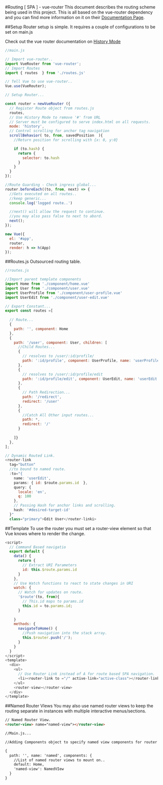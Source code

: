 #Routing [ SPA ] - vue-router
This document describes the routing scheme being used in this project. This is all based on the vue-router dependency and you can find more information on it on their [Documentation Page](https://github.com/vuejs/vue-router "vue-router Documentation").

##Setup
Router setup is simple. It requires a couple of configurations to be set on main.js

Check out the vue router documentation on [History Mode](https://router.vuejs.org/en/essentials/history-mode.html "History Mode Server Setup")

```javascript
//main.js

// Import vue-router..
import VueRouter from 'vue-router';
// Import Routes
import { routes  } from './routes.js'

// Tell Vue to use vue-router..
Vue.use(VueRouter);

// Setup Router...

const router = newVueRouter ({
  // Register Route object from routes.js
  routes,
  // Use History Mode to remove '#' from URL
  // Server must be configured to serve index.html on all requests.
  mode: 'history',
  // Control scrolling for anchor tag navigation
  scrollBehavior( to, from, savedPosition  ){
    //Return position for scrolling with {x: 0, y:0}

    if (to.hash) {
      return {
        selector: to.hash
      }
    }
  }
});

//Route Guarding - Check ingress global...
router.beforeEach((to, from, next) => {
  //Gets executed on all routes..
  //keep generic...
  console.log('logged route..')

  //next() will allow the request to continue.
  //you may also pass false to next to abord.
  next();
});

new Vue({
  el: '#app',
  router,
  render: h => h(App)
});
```

##Routes.js
Outsourced routing table.

```javascript
//routes.js

//Import parent template components
import Home from './component/home.vue'
import User from './component/user.vue'
import UserProfile from './component/user-profile.vue'
import UserEdit from './component/user-edit.vue'

// Export Constant...
export const routes =[
  
  // Route...
  {
    path: '', component: Home
  },
  {
    path: '/user', component: User, children: [
      //Child Routes...
      {
        // resolves to /user/:id/profile/
        path: ':id/profile', component: UserProfile, name: 'userProfile'
      },
      {
        // resolves to /user/:id/profile/edit
        path: ':id/profile/edit', component: UserEdit, name: 'userEdit'
      },
      {
        // Path Redirection...
        path: '/redirect',
        redirect: '/user'
      },
      {
        //Catch All Other input routes...
        path: *,
        redirect: '/'
      }
    
    ]}
  },
];

// Dynamic Routed Link.
<router-link
  tag="button"
  //to bound to named route.
  :to="{ 
    name: 'userEdit', 
    params: { id: $route.params.id  }, 
    query: { 
      locale: 'en',
      q: 100
    },
    // Passing Hash for anchor links and scrolling.
    hash: '#desired-target-id'
  }"
  class="primary">Edit User</router-linki>

```

##Template
To use the router you must set a router-view element so that Vue knows where to render the change.

```javascript
<script>
  // Command Based navigatio
  export default {
    data() {
      return {
        // Extract URI Parameters
        id: this.$route.params.id
      }
    },
    // Use Watch functions to react to state changes in URI
    watch: {
      // Watch for updates on route.
      '$route'(to, from){
        // This.id maps to params.id
        this.id = to.params.id;
      }
    
    }
    methods: {
      navigateToHome() {
        //Push navigation into the stack array.
        this.$router.push('/');
      }
    }
  }
</script>
<template>
  <div>
    <ul>
      // Use Router Link instead of A for route based SPA navigation.
      <li><router-link to ="/" active-link="active-class"></router-link></li>
    </ul>
    <router-view></router-view>
  </div>
</template>
```

##Named Router VIews
You may also use named router views to keep the routing separate in instances with multiple interactive menus/sections.

```html
// Named Router View.
<router-view> name="named-view"></router-view>

//Main.js...

//Adding Components object to specify named view components for router view.

{
  path: '', name: 'named', components: {
    //List of named router views to mount on..
    default: Home,
    'named-view': NamedVIew
  }
}
```
